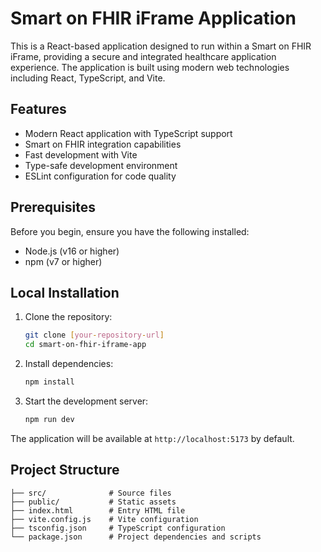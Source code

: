 # Smart on FHIR iFrame Application

This is a React-based application designed to run within a Smart on FHIR iFrame, providing a secure and integrated healthcare application experience. The application is built using modern web technologies including React, TypeScript, and Vite.

## Features

- Modern React application with TypeScript support
- Smart on FHIR integration capabilities
- Fast development with Vite
- Type-safe development environment
- ESLint configuration for code quality

## Prerequisites

Before you begin, ensure you have the following installed:
- Node.js (v16 or higher)
- npm (v7 or higher)

## Local Installation

1. Clone the repository:
   ```bash
   git clone [your-repository-url]
   cd smart-on-fhir-iframe-app
   ```

2. Install dependencies:
   ```bash
   npm install
   ```

3. Start the development server:
   ```bash
   npm run dev
   ```

The application will be available at `http://localhost:5173` by default.

## Project Structure

```
├── src/              # Source files
├── public/           # Static assets
├── index.html        # Entry HTML file
├── vite.config.js    # Vite configuration
├── tsconfig.json     # TypeScript configuration
└── package.json      # Project dependencies and scripts
```


